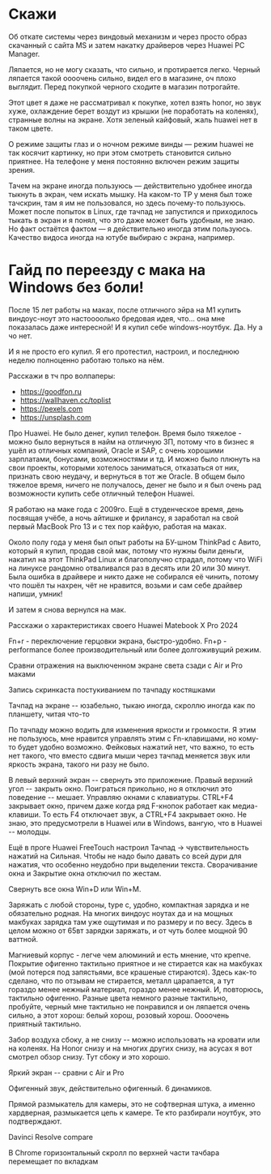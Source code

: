 # Скажи
Об откате системы через виндовый механизм и через просто образ скачанный с сайта MS и затем накатку драйверов через Huawei PC Manager.

Ляпается, но не могу сказать, что сильно, и протирается легко. Черный ляпается такой оооочень сильно, видел его в магазине, оч плохо выглядит. Перед покупкой черного сходите в магазин потрогайте.

Этот цвет я даже не рассматривал к покупке, хотел взять honor, но звук хуже, охлаждение берет воздут из крышки (не поработать на коленях), странные волны на экране. Хотя зеленый кайфовый, жаль huawei нет в таком цвете. 

О режиме защиты глаз и о ночном режиме винды — режим huawei не так косячит картинку, но при этом смотреть становится сильно приятнее. На телефоне у меня постоянно включен режим защиты зрения.

Тачем на экране иногда пользуюсь — действительно удобнее иногда тыкнуть в экран, чем искать мышку. На каком-то TP у меня был тоже тачскрин, там я им не пользовался, но здесь почему-то пользуюсь. Может после попыток в Linux, где тачпад не запустился и приходилось тыкать в экран и я понял, что это даже может быть удобным, не знаю. Но факт остаётся фактом — я действительно иногда этим пользуюсь. Качество видоса иногда на ютубе выбираю с экрана, например.

# Гайд по переезду с мака на Windows без боли!

После 15 лет работы на маках, после отличного эйра на М1 купить виндоус-ноут это настоооолько бредовая идея, что... она мне показалась даже интересной! И я купил себе windows-ноутбук. Да. Ну а чо нет.

И я не просто его купил. Я его протестил, настроил, и последнюю неделю полноценно работаю только на нём.

Расскажи в тч про волпаперы:
- https://goodfon.ru
- https://wallhaven.cc/toplist
- https://pexels.com
- https://unsplash.com

Про Huawei. Не было денег, купил телефон. Время было тяжелое - можно было вернуться в найм на отличную ЗП, потому что в бизнес я ушёл из отличных компаний, Oracle и SAP, c очень хорошими зарплатами, бонусами, возможностями и тд. И можно было плюнуть на свои проекты, которыми хотелось заниматься, отказаться от них, признать свою неудачу, и вернуться в тот же Oracle. В общем было тяжелое время, ничего не получалось, денег не было и я был очень рад возможности купить себе отличный телефон Huawei.

Я работаю на маке года с 2009го. Ещё в студенческое время, день посвящая учёбе, а ночь айтишке и фрилансу, я заработал на свой первый MacBook Pro 13 и с тех пор кайфую, работая на маках.

Около полу года у меня был опыт работы на БУ-шном ThinkPad с Авито, который я купил, продав свой мак, потому что нужны были деньги, накатил на этот ThinkPad Linux и благополучно страдал, потому что WiFi на линуксе рандомно отваливался раз в десять или 20 или 30 минут. Была ошибка в драйвере и никто даже не собирался её чинить, потому что  пошёл ты нахрен, чёт не нравится, возьми и сам себе драйвер напиши, умник!

И затем я снова вернулся на мак.

Расскажи о характеристиках своего Huawei Matebook X Pro 2024

Fn+r - переключение герцовки экрана, быстро-удобно.
Fn+p - performance более производительный или более долгоживущий режим.

Сравни отражения на выключенном экране света сзади с Air и Pro маками

Запись скринкаста постукиванием по тачпаду костяшками

Тачпад на экране -- юзабельно, тыкаю иногда, скроллю иногда как по планшету, читая что-то

По тачпаду можно водить для изменения яркости и громкости. Я этим не пользуюсь, мне нравится управлять этим с Fn-клавишами, но кому-то будет удобно возможно. Фейковых нажатий нет, что важно, то есть нет такого, что вместо сдвига мыши через тачпад меняется звук или яркость экрана, такого ни разу не было.

В левый верхний экран -- свернуть это приложение. Правый верхний угол -- закрыть окно. Поиграться прикольно, но я отключил это поведение -- мешает. Управляю окнами с клавиатуры. CTRL+F4 закрывает окно, причем даже когда ряд F-кнопок работает как медиа-клавиши. То есть F4 отключает звук, а CTRL+F4 закрывает окно. Не знаю, это предусмотрели в Huawei или в Windows, вангую, что в Huawei -- молодцы.

Ещё в проге Huawei FreeTouch настроил Тачпад → чувствительность нажатий на Сильная. Чтобы не надо было давать со всей дури для нажатия, что особенно неудобно при выделении текста. Сворачивание окна и Закрытие окна отключил по жестам.

Свернуть все окна Win+D или Win+M.

Заряжать с любой стороны, type c, удобно, компактная зарядка и не обязательно родная. На многих виндоус ноутах да и на мощных макбуках зарядка там уже ощутимая и по размеру и по весу. Здесь в целом можно от 65вт зарядки заряжать, и от чуть более мощной 90 ваттной.

Магниевый корпус - легче чем алюминий и есть мнение, что крепче. Покрытие офигенно тактильно приятное и не стирается как на макбуках (мой потерся под запястьями, все крашеные стираются). Здесь как-то сделано, что по отзывам не стирается, металл царапается, а тут гораздо менее нежный материал, гораздо менее нежный. И, повторюсь, тактильно офигенно. Разные цвета немного разные тактильно, пробуйте, черный мне тактильно не понравился и он ляпается очень сильно, а этот хорош: белый хорош, розовый хорош. Оооочень приятный тактильно.

Забор воздуха сбоку, а не снизу -- можно использовать на кровати или на коленях. На Honor снизу и на многих других снизу, на асусах я вот смотрел обзор снизу. Тут сбоку и это хорошо.

Яркий экран -- сравни с Air и Pro

Офигенный звук, действительно офигенный. 6 динамиков.

Прямой размыкатель для камеры, это не софтверная штука, а именно хардверная, размыкается цепь к камере. Те кто разбирали ноутбук, это подтверждают.

Davinci Resolve compare

В Chrome горизонтальный скролл по верхней части тачбара перемещает по вкладкам